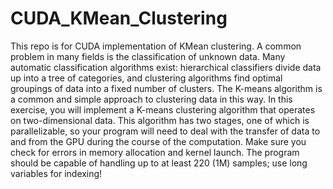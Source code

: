 CUDA_KMean_Clustering
=====================

This repo is for CUDA implementation of KMean clustering.
A common problem in many fields is the classification of unknown data. Many automatic classification 
algorithms exist: hierarchical classifiers divide data up into a tree of categories, and clustering algorithms 
find optimal groupings of data into a fixed number of clusters. The K-means algorithm is a common and 
simple approach to clustering data in this way.
In this exercise, you will implement a K-means clustering algorithm that operates on two-dimensional 
data. This algorithm has two stages, one of which is parallelizable, so your program will need to deal 
with the transfer of data to and from the GPU during the course of the computation. Make sure you 
check for errors in memory allocation and kernel launch. The program should be capable of handling up 
to at least 220 (1M) samples; use long variables for indexing!
